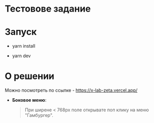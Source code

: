 # Тестовове задание

# Запуск

- yarn install

- yarn dev

# О решении

Можно посмотреть по ссылке - https://x-lab-zeta.vercel.app/

- **Боковое меню**:

  > При ширене < 768px поле открывате поп клику на меню "Гамбургер".
